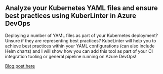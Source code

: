 ## Analyze your Kubernetes YAML files and ensure best practices using KuberLinter in Azure DevOps

Deploying a number of YAML files as part of your Kubernetes deployment? Unsure if they are representing best practices? KubeLinter will help you to achieve best practices within your YAML configurations (can also include Helm charts) and I will show how you can add this tool as part of your CI integration tooling or general pipeline running on Azure DevOps! 

[Blog post here](https://thomasthornton.cloud/2022/04/13/analyze-your-kubernetes-yaml-files-and-ensure-best-practices-using-kuberlinter-in-azure-devops/)
